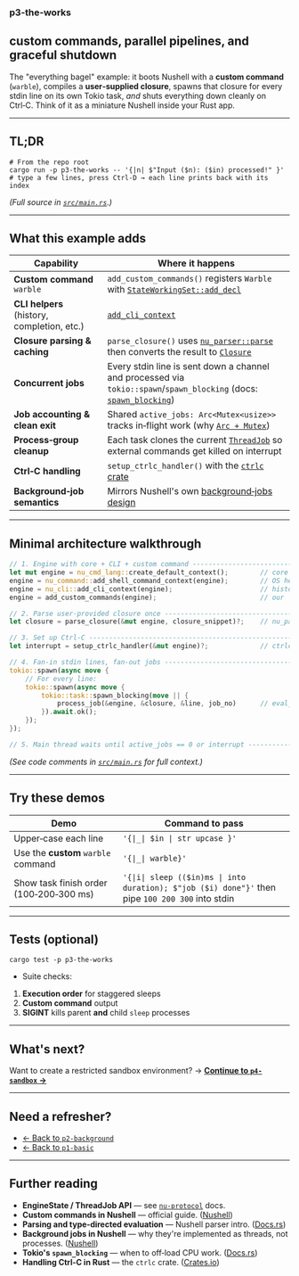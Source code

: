 ### p3‑the‑works

## custom commands, parallel pipelines, and graceful shutdown

The "everything bagel" example: it boots Nushell with a **custom command**
(`warble`), compiles a **user‑supplied closure**, spawns that closure for every
stdin line on its own Tokio task, _and_ shuts everything down cleanly on Ctrl‑C.
Think of it as a miniature Nushell inside your Rust app.

---

## TL;DR

```
# From the repo root
cargo run -p p3-the-works -- '{|n| $"Input ($n): ($in) processed!" }'
# type a few lines, press Ctrl-D → each line prints back with its index
```

_(Full source in [`src/main.rs`](./src/main.rs).)_

---

## What this example adds

| Capability                                  | Where it happens                                                                                                                                                                                                         |
| ------------------------------------------- | ------------------------------------------------------------------------------------------------------------------------------------------------------------------------------------------------------------------------ |
| **Custom command** `warble`                 | `add_custom_commands()` registers `Warble` with [`StateWorkingSet::add_decl`](https://docs.rs/nu-protocol/latest/nu_protocol/engine/struct.StateWorkingSet.html#method.add_decl)                                         |
| **CLI helpers** (history, completion, etc.) | [`add_cli_context`](https://docs.rs/nu-cli/latest/nu_cli/)                                                                                                                                                               |
| **Closure parsing & caching**               | `parse_closure()` uses [`nu_parser::parse`](https://docs.rs/nu-parser/latest/nu_parser/fn.parse.html) then converts the result to [`Closure`](https://www.nushell.sh/lang-guide/chapters/types/basic_types/closure.html) |
| **Concurrent jobs**                         | Every stdin line is sent down a channel and processed via `tokio::spawn`/`spawn_blocking` (docs: [`spawn_blocking`](https://docs.rs/tokio/latest/tokio/task/fn.spawn_blocking.html))                                     |
| **Job accounting & clean exit**             | Shared `active_jobs: Arc<Mutex<usize>>` tracks in‑flight work (why [`Arc + Mutex`](https://itsallaboutthebit.com/arc-mutex/))                                                                                            |
| **Process‑group cleanup**                   | Each task clones the current [`ThreadJob`](https://docs.rs/nu-protocol/latest/nu_protocol/engine/struct.ThreadJob.html) so external commands get killed on interrupt                                                     |
| **Ctrl‑C handling**                         | `setup_ctrlc_handler()` with the [`ctrlc` crate](https://crates.io/crates/ctrlc)                                                                                                                                         |
| **Background‑job semantics**                | Mirrors Nushell's own [background‑jobs design](https://www.nushell.sh/book/background_jobs.html)                                                                                                                         |

---

## Minimal architecture walkthrough

```rust
// 1. Engine with core + CLI + custom command -------------------------------
let mut engine = nu_cmd_lang::create_default_context();        // core built‑ins
engine = nu_command::add_shell_command_context(engine);        // OS helpers
engine = nu_cli::add_cli_context(engine);                      // history, prompt
engine = add_custom_commands(engine);                          // our `warble`

// 2. Parse user‑provided closure once --------------------------------------
let closure = parse_closure(&mut engine, closure_snippet)?;    // nu_parser::parse + eval

// 3. Set up Ctrl‑C ---------------------------------------------------------
let interrupt = setup_ctrlc_handler(&mut engine)?;             // ctrlc crate

// 4. Fan‑in stdin lines, fan‑out jobs --------------------------------------
tokio::spawn(async move {
    // For every line:
    tokio::spawn(async move {
        tokio::task::spawn_blocking(move || {
            process_job(&engine, &closure, &line, job_no)      // eval_block*
        }).await.ok();
    });
});

// 5. Main thread waits until active_jobs == 0 or interrupt -----------------
```

_(See code comments in [`src/main.rs`](./src/main.rs) for full context.)_

---

## Try these demos

| Demo                                    | Command to pass                                                                                   |
| --------------------------------------- | ------------------------------------------------------------------------------------------------- |
| Upper‑case each line                    | `'{\|_\| $in \| str upcase }'`                                                                    |
| Use the **custom** `warble` command     | `'{\|_\| warble}'`                                                                                |
| Show task finish order (100‑200‑300 ms) | `'{\|i\| sleep (($in)ms \| into duration); $"job ($i) done"}'` then pipe `100 200 300` into stdin |

---

## Tests (optional)

```
cargo test -p p3-the-works
```

- Suite checks:

1. **Execution order** for staggered sleeps
2. **Custom command** output
3. **SIGINT** kills parent **and** child `sleep` processes

---

## What's next?

Want to create a restricted sandbox environment? →
**[Continue to `p4-sandbox` →](../p4-sandbox/README.md)**

---

## Need a refresher?

- [← Back to `p2-background`](../p2-background/README.md)
- [← Back to `p1-basic`](../p1-basic/README.md)

---

## Further reading

- **EngineState / ThreadJob API** — see
  [`nu-protocol`](https://docs.rs/nu-protocol) docs.
- **Custom commands in Nushell** — official guide.
  ([Nushell](https://www.nushell.sh/book/custom_commands.html))
- **Parsing and type‑directed evaluation** — Nushell parser intro.
  ([Docs.rs](https://docs.rs/nu-parser))
- **Background jobs in Nushell** — why they're implemented as threads, not
  processes. ([Nushell](https://www.nushell.sh/book/background_jobs.html))
- **Tokio's `spawn_blocking`** — when to off‑load CPU work.
  ([Docs.rs](https://docs.rs/tokio/latest/tokio/task/fn.spawn_blocking.html))
- **Handling Ctrl‑C in Rust** — the `ctrlc` crate.
  ([Crates.io](https://crates.io/crates/ctrlc))
